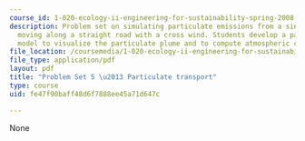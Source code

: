 ```yaml
---
course_id: 1-020-ecology-ii-engineering-for-sustainability-spring-2008
description: Problem set on simulating particulate emissions from a single vehicle
  moving along a straight road with a cross wind. Students develop a particle tracking
  model to visualize the particulate plume and to compute atmospheric concentrations.
file_location: /coursemedia/1-020-ecology-ii-engineering-for-sustainability-spring-2008/fe47f90baff48d6f7888ee45a71d647c_assn5.pdf
file_type: application/pdf
layout: pdf
title: "Problem Set 5 \u2013 Particulate transport"
type: course
uid: fe47f90baff48d6f7888ee45a71d647c

---
```

None